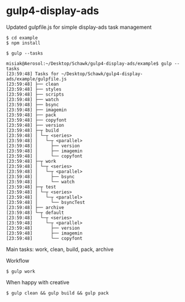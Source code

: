 # gulp4-display-ads
Updated gulpfile.js for simple display-ads task management

```
$ cd example
$ npm install

$ gulp --tasks

misiak@Aerosol:~/Desktop/Schawk/gulp4-display-ads/example$ gulp --tasks
[23:59:48] Tasks for ~/Desktop/Schawk/gulp4-display-ads/example/gulpfile.js
[23:59:48] ├── clean
[23:59:48] ├── styles
[23:59:48] ├── scripts
[23:59:48] ├── watch
[23:59:48] ├── bsync
[23:59:48] ├── imagemin
[23:59:48] ├── pack
[23:59:48] ├── copyfont
[23:59:48] ├── version
[23:59:48] ├─┬ build
[23:59:48] │ └─┬ <series>
[23:59:48] │   └─┬ <parallel>
[23:59:48] │     ├── version
[23:59:48] │     ├── imagemin
[23:59:48] │     └── copyfont
[23:59:48] ├─┬ work
[23:59:48] │ └─┬ <series>
[23:59:48] │   └─┬ <parallel>
[23:59:48] │     ├── bsync
[23:59:48] │     └── watch
[23:59:48] ├─┬ test
[23:59:48] │ └─┬ <series>
[23:59:48] │   └─┬ <parallel>
[23:59:48] │     └── bsyncTest
[23:59:48] ├── archive
[23:59:48] └─┬ default
[23:59:48]   └─┬ <series>
[23:59:48]     └─┬ <parallel>
[23:59:48]       ├── version
[23:59:48]       ├── imagemin
[23:59:48]       └── copyfont
```

Main tasks: work, clean, build, pack, archive

Workflow

```
$ gulp work
```
When happy with creative
```
$ gulp clean && gulp build && gulp pack
```


